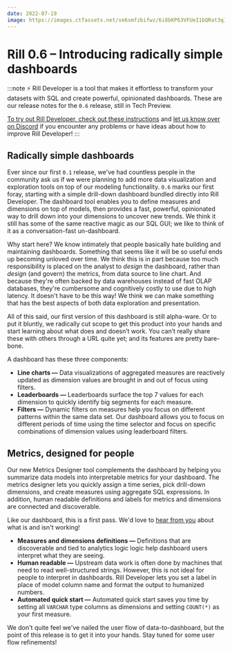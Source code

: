 ```yaml
---
date: 2022-07-19
image: https://images.ctfassets.net/ve6smfzbifwz/6i8bKP63VFUeI1bQRat3q1/33f020b83195096c25e619f0382d5220/0.6.0_image.jpg
---
```


# Rill 0.6 – Introducing radically simple dashboards

:::note
⚡ Rill Developer is a tool that makes it effortless to transform your datasets with SQL and create powerful, opinionated dashboards. These are our release notes for the `0.6` release, still in Tech Preview.

[To try out Rill Developer, check out these instructions](/home/install) and [let us know over on Discord](https://bit.ly/3bbcSl9) if you encounter any problems or have ideas about how to improve Rill Developer!
:::

## Radically simple dashboards

Ever since our first `0.1` release, we've had countless people in the community ask us if we were planning to add more data visualization and exploration tools on top of our modeling functionality. `0.6` marks our first foray, starting with a simple drill-down dashboard bundled directly into Rill Developer. The dashboard tool enables you to define measures and dimensions on top of models, then provides a fast, powerful, opinionated way to drill down into your dimensions to uncover new trends. We think it still has some of the same reactive magic as our SQL GUI; we like to think of it as a conversation-fast un-dashboard.

Why start here? We know intimately that people basically hate building and maintaining dashboards. Something that seems like it will be so useful ends up becoming unloved over time. We think this is in part because too much responsibility is placed on the analyst to *design* the dashboard, rather than *design* (and govern) the metrics, from data source to line chart. And because they're often backed by data warehouses instead of fast OLAP databases, they're cumbersome and cognitively costly to use due to high latency. It doesn't have to be this way! We think we can make something that has the best aspects of both data exploration and presentation.

All of this said, our first version of this dashboard is still alpha-ware. Or to put it bluntly, we radically cut scope to get this product into your hands and start learning about what does and doesn’t work. You can’t really share these with others through a URL quite yet; and its features are pretty bare-bone.

A dashboard has these three components:

- **Line charts —** Data visualizations of aggregated measures are reactively updated as dimension values are brought in and out of focus using filters.
- **Leaderboards —** Leaderboards surface the top 7 values for each dimension to quickly identify big segments for each measure.
- **Filters —** Dynamic filters on measures help you focus on different patterns within the same data set. Our dashboard allows you to focus on different periods of time using the time selector and focus on specific combinations of dimension values using leaderboard filters.

## Metrics, designed for people

Our new Metrics Designer tool complements the dashboard by helping you summarize data models into interpretable metrics for your dashboard. The metrics designer lets you quickly assign a time series, pick drill-down dimensions, and create measures using aggregate SQL expressions. In addition, human readable definitions and labels for metrics and dimensions are connected and discoverable.

Like our dashboard, this is a first pass. We'd love to [hear from you](https://discord.com/invite/ngVV4KzEGv?utm_source=rill&utm_medium=release-notes) about what is and isn't working!

- **Measures and dimensions definitions —** Definitions that are discoverable and tied to analytics logic logic help dashboard users interpret what they are seeing.
- **Human readable —** Upstream data work is often done by machines that need to read well-structured strings. However, this is not ideal for people to interpret in dashboards. Rill Developer lets you set a label in place of model column name and format the output to humanized numbers.
- **Automated quick start —** Automated quick start saves you time by setting all `VARCHAR` type columns as dimensions and setting `COUNT(*)` as your first measure.

We don't quite feel we've nailed the user flow of data-to-dashboard, but the point of this release is to get it into your hands. Stay tuned for some user flow refinements!
